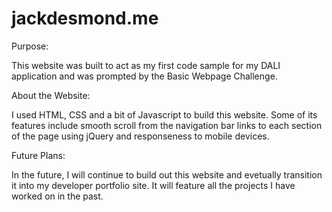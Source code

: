 # jackdesmond.me

Purpose:

This website was built to act as my first code sample for my DALI application and was prompted by the Basic Webpage Challenge.

About the Website:

I used HTML, CSS and a bit of Javascript to build this website. Some of its features include smooth scroll from the navigation bar links to each section of the page using jQuery and responseness to mobile devices.

Future Plans:

In the future, I will continue to build out this website and evetually transition it into my developer portfolio site. It will feature all the projects I have worked on in the past.
